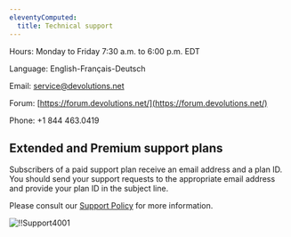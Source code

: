 ```yaml
---
eleventyComputed:
  title: Technical support
---
```

Hours: Monday to Friday 7:30 a.m. to 6:00 p.m. EDT

Language: English-Français-Deutsch

Email: [service@devolutions.net](mailto:service@devolutions.net)

Forum: [https://forum.devolutions.net/](https://forum.devolutions.net/)

Phone: +1 844 463.0419

## Extended and Premium support plans

Subscribers of a paid support plan receive an email address and a plan ID. You should send your support requests to the appropriate email address and provide your plan ID in the subject line.

Please consult our [Support Policy](https://devolutions.net/legal/software-license-agreements) for more information.

![!!Support4001](https://cdnweb.devolutions.net/docs/en/cloud/Support4001.png)
